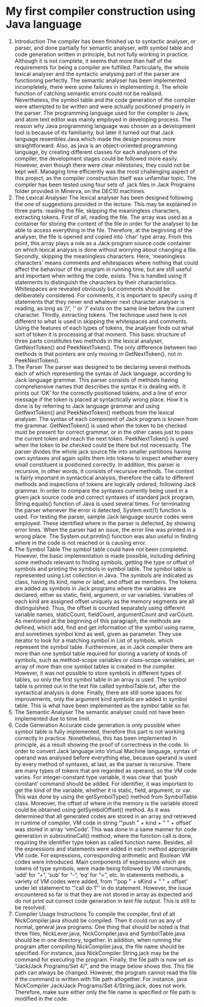 # My first compiler construction using Java language
1.	Introduction
	The compiler has been finished up to syntactic analyser, or parser, and done partially for semantic analyser, with symbol table and code generation written in principle, but not fully working in practice. Although it is not complete, it seems that more than half of the requirements for being a compiler are fulfilled. Particularly, the whole lexical analyser and the syntactic analysing part of the parser are functioning perfectly. The semantic analyser has been implemented incompletely, there were some failures in implementing it. The whole function of catching semantic errors could not be realised. Nevertheless, the symbol table and the code generation of the compiler were attempted to be written and were actually positioned properly in the parser.
	The programming language used for the compiler is Java, and atom text editor was mainly employed in developing process. The reason why Java programming language was chosen as a development tool is because of its familiarity, but later it turned out that Jack language resembles Java which made the design process more straightforward. Also, as java is an object-oriented programming language, by creating different classes for each analysers of the compiler, the development stages could be followed more easily. However, even though there were clear milestones, they could not be kept well. Managing time efficiently was the most challenging aspect of this project, as the compiler construction itself was unfamiliar topic.
	The compiler has been tested using four sets of .jack files in Jack Programs folder provided in Minerva, on the DEC10 machines.
2.	The Lexical Analyser
	The lexical analyser has been designed following the one of suggestions provided in the lecture. This may be explained in three parts: reading the file, skipping the meaningless characters, extracting tokens.
	First of all, reading the file. The array was used as a container for storing the content of the file in order for the analyser to be able to access everything in the file. Therefore, at the beginning of the analyser, the file is opened and copied into ‘char’ type array. From this point, this array plays a role as a Jack program source code container on which lexical analysis is done without worrying about changing a file. Secondly, skipping the meaningless characters. Here, ‘meaningless characters’ means comments and whitespaces where nothing that could affect the behaviour of the program in running time, but are still useful and important when writing the code, exists. This is handled using if statements to distinguish the characters by their characteristics. Whitespaces are revealed obviously but comments should be deliberately considered. For comments, it is important to specify using if statements that they never end whatever next character analyser is reading, as long as ‘//’, ‘*’ or ‘/*’ exists on the same line before the current character. Thirdly, extracting tokens. The technique used here is not different to what is used in skipping the whitespaces and comments. Using the features of each types of tokens, the analyser finds out what sort of token it is processing at that moment. This basic structure of three parts constitutes two methods in the lexical analyser, GetNextToken() and PeekNextToken(). The only difference between two methods is that pointers are only moving in GetNextToken(), not in PeekNextToken().
3.	The Parser
	The parser was designed to be declaring several methods each of which representing the syntax of Jack language, according to Jack language grammar. This parser consists of methods having comprehensive names that describes the syntax it is dealing with. It prints out ‘OK’ for the correctly positioned tokens, and a line of error message if the token is placed at syntactically wrong place. How it is done is by referring to Jack language grammar and using GetNextToken() and PeekNextToken() methods from the lexical analyser. The syntax of each component of Jack program is known from the grammar. GetNextToken() is used when the token to be checked must be present for correct grammar, or in the other cases just to pass the current token and reach the next token. PeekNextToken() is used when the token to be checked could be there but not necessarily. The parser divides the whole jack source file into smaller partitions having own syntaxes and again splits them into tokens to inspect whether every small constituent is positioned correctly. In addition, this parser is recursive, in other words, it consists of recursive methods. The context is fairly important in syntactical analysis, therefore the calls to different methods and inspections of tokens are logically ordered, following Jack grammar. In order to compare the syntaxes currently being used in a given jack source code and correct syntaxes of standard jack program, String.equals() function of Java is used several times. For terminating the parser whenever the error is detected, System.exit(1) function is used.
	For testing the parser, sample Jack language source codes were employed. These identified where in the parser is defected, by showing error lines. When the parser had an issue, the error line was printed in a wrong place. The System.out.println() function was also useful in finding where in the code is not reached or is causing error.
4.	The Symbol Table
	The symbol table could have not been completed. However, the basic implementation is made possible, including defining some methods relevant to finding symbols, getting the type or offset of symbols and printing the symbols in symbol table. The symbol table is represented using List collection in Java. The symbols are indicated as class, having its kind, name or label, and offset as members. The tokens are added as symbols in Jack programs where the variables are declared, either as static, field, argument, or var variables. Variables of each kind are assigned offset uniquely as the memory segments are all distinguished. Thus, the offset is counted separately using different variable names, staticCount, fieldCount, argumentCount and varCount. As mentioned at the beginning of this paragraph, the methods are defined, which add, find and get information of the symbol using name, and sometimes symbol kind as well, given as parameter. They use iterator to look for a matching symbol in List of symbols, which represent the symbol table. Furthermore, as in Jack compiler there are more than one symbol table required for storing a variety of kinds of symbols, such as method-scope variables or class-scope variables, an array of more than one symbol tables is created in the compiler. However, it was not possible to store symbols in different types of tables, so only the first symbol table in an array is used. The symbol table is printed out in the text file called symbolTable.txt, after the syntactical analysis is done. Finally, there are still some spaces for improvements, only the argument kind symbols are added in symbol table.
This is what have been implemented as the symbol table so far.
5.	The Semantic Analyser
	The semantic analyser could not have been implemented due to time limit.
6.	Code Generation
	Accurate code generation is only possible when symbol table is fully implemented, therefore this part is not working correctly in practice. Nonetheless, this has been implemented in principle, as a result showing the proof of correctness in the code.
	In order to convert Jack language into Virtual Machine language, syntax of operand was analysed before everything else, because operand is used by every method of syntaxes, at last, as the parser is recursive.  There are many types of tokens that are regarded as operand, so the VM code varies. For integer-constant type variable, it was clear that ‘push constant’ command should be added. For identifier, it was important to get the kind of the variable, whether it is static, field, argument, or var. This was done by using the getSymbolType() method from SymbolTable class. Moreover, the offset of where in the memory is the variable stored could be obtained using getSymbolOffset() method. As it was determined that all generated codes are stored in an array and retrieved in runtime of compiler, VM code in string ‘"push " + kind + " " + offset’ was stored in array ‘vmCode’. This was done in a same manner for code generation in subroutineCall() method, where the function call is done, requiring the identifier type token as called function name. Besides, all the expressions and statements were added in each method appropriate VM code. For expressions, corresponding arithmetic and Boolean VM codes were introduced. Main components of expressions which are tokens of type symbols, were made being followed by VM commands, ‘add’ for “+”, ‘sub’ for “-”, ‘eq’ for “=”, etc. In statements methods, a variety of VM codes were added, from ‘"pop " + sKind + " " + offset’ under let statement to ‘"call do 1"’ in do statement. However, the issue encountered so far is that they are not stored in array as expected and do not print out correct code generation in text file output. This is still to be resolved.
7.	Compiler Usage Instructions
	To compile the compiler, first of all NickCompiler.java should be compiled. Then it could run as any of normal, general java programs. One thing that should be noted is that three files, NickLexer.java, NickCompiler.java and SymbolTable.java should be in one directory, together.
	In addition, when running the program after compiling NickCompiler.java, the file name should be specified. For instance, java NickCompiler String.jack may be the command for executing the program.
	Finally, the file path is now set as “Jack/Jack Programs/Set 4/”, and the image below shows this. This file path can always be changed. However, the program cannot read the file if the command is written with file path altogether.
For instance, java NickCompiler Jack/Jack Programs/Set 4/String.jack,  does not work.
Therefore, make sure either only the file name is specified or file path is modified in the code.
